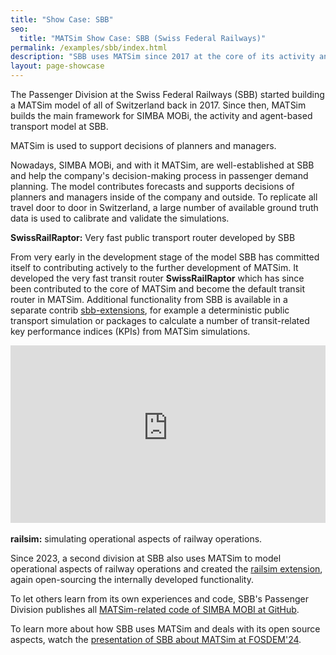 ```yaml
---
title: "Show Case: SBB"
seo:
  title: "MATSim Show Case: SBB (Swiss Federal Railways)"
permalink: /examples/sbb/index.html
description: "SBB uses MATSim since 2017 at the core of its activity and agent-based transport model, used for forecasts and supports decisions of planners and managers."
layout: page-showcase
---
```



The Passenger Division at the Swiss Federal Railways (SBB) started building a MATSim model
of all of Switzerland back in 2017. Since then, MATSim builds the main framework for SIMBA 
MOBi, the activity and agent-based transport model at SBB.

<aside>
MATSim is used to support decisions of planners and managers.
</aside>

Nowadays, SIMBA MOBi, and with it MATSim, are well-established at SBB and help the company's
decision-making process in passenger demand planning. The model contributes forecasts
and supports decisions of planners and managers inside of the company and outside. To 
replicate all travel door to door in Switzerland, a large number of available ground truth data
is used to calibrate and validate the simulations.

<aside>
<b>SwissRailRaptor:</b> Very fast public transport router developed by SBB
</aside>

From very early in the development stage of the model SBB has committed itself to 
contributing actively to the further development of MATSim. It developed the very fast
transit router **SwissRailRaptor** which has since been contributed to the core of MATSim
and become the default transit router in MATSim. Additional functionality from SBB is
available in a separate contrib [sbb-extensions](https://github.com/matsim-org/matsim-libs/tree/master/contribs/sbb-extensions),
for example a deterministic public transport simulation or packages to calculate
a number of transit-related key performance indices (KPIs) from MATSim simulations.

<iframe style="width:100%;aspect-ratio:16/9;" 
        src="https://www.youtube-nocookie.com/embed/B7BXXRZPvrg?si=HGu3AO-XikdHKQoX" 
        title="YouTube video player" 
        frameborder="0" 
        allow="accelerometer; autoplay; clipboard-write; encrypted-media; gyroscope; picture-in-picture; web-share" 
        allowfullscreen></iframe>

<div>&nbsp;</div>

<aside>
<b>railsim:</b> simulating operational aspects of railway operations.
</aside>

Since 2023, a second division at SBB also uses MATSim to model operational aspects of 
railway operations and created the [railsim extension](https://github.com/matsim-org/matsim-libs/tree/master/contribs/railsim),
again open-sourcing the internally developed functionality.



To let others learn from its own experiences and code, SBB's Passenger Division publishes all [MATSim-related
code of SIMBA MOBI at GitHub](https://github.com/SchweizerischeBundesbahnen/matsim-sbb).

To learn more about how SBB uses MATSim and deals with its open source aspects, 
watch the [presentation of SBB about MATSim at FOSDEM'24](https://fosdem.org/2024/schedule/event/fosdem-2024-2203-matsim-at-sbb-using-and-contributing-to-the-open-source-transport-simulation-for-advanced-passenger-demand-modeling-/).



